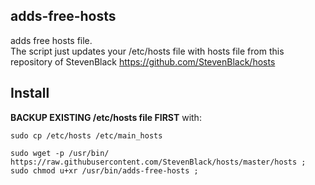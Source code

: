 ## adds-free-hosts
adds free hosts file.  
The script just updates your /etc/hosts file with hosts file from this repository of StevenBlack https://github.com/StevenBlack/hosts

## Install

**BACKUP EXISTING /etc/hosts file FIRST**
with:
```
sudo cp /etc/hosts /etc/main_hosts
```
```
sudo wget -p /usr/bin/ https://raw.githubusercontent.com/StevenBlack/hosts/master/hosts ;
sudo chmod u+xr /usr/bin/adds-free-hosts ; 
```
